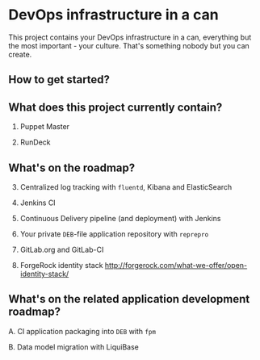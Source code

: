 # DevOps infrastructure in a can

This project contains your DevOps infrastructure in a can, everything but
the most important - your culture. That's something nobody but you can create.

## How to get started?

## What does this project currently contain?

1. Puppet Master

2. RunDeck

## What's on the roadmap?

3. Centralized log tracking with ``fluentd``, Kibana and ElasticSearch

4. Jenkins CI

5. Continuous Delivery pipeline (and deployment) with Jenkins

6. Your private ``DEB``-file application repository with ``reprepro``

7. GitLab.org and GitLab-CI

8. ForgeRock identity stack http://forgerock.com/what-we-offer/open-identity-stack/

## What's on the related application development roadmap?

A. CI application packaging into ``DEB`` with ``fpm``

B. Data model migration with LiquiBase


